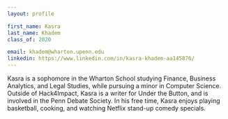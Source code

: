 ```yaml
---
layout: profile

first_name: Kasra
last_name: Khadem
class_of: 2020

email: khadem@wharton.upenn.edu
linkedin: https://www.linkedin.com/in/kasra-khadem-aa145876/
---
```


Kasra is a sophomore in the Wharton School studying Finance, Business Analytics, and Legal Studies, while pursuing a minor in Computer Science. Outside of Hack4Impact, Kasra is a writer for Under the Button, and is involved in the Penn Debate Society. In his free time, Kasra enjoys playing basketball, cooking, and watching Netflix stand-up comedy specials.
